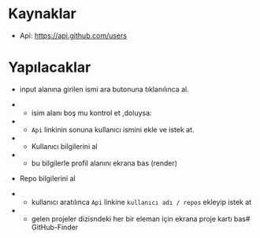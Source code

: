 # Kaynaklar
- Api: https://api.github.com/users


# Yapılacaklar

- input alanına girilen ismi ara butonuna tıklanılınca al.
- - isim alanı boş mu kontrol et ,doluysa:
- - `Api` linkinin sonuna kullanıcı ismini ekle ve istek at.
- - Kullanıcı bilgilerini al
- - bu bilgilerle profil alanını ekrana bas (render)

- Repo bilgilerini al
- - kullanıcı aratılınca `Api` linkine `kullanıcı adı / repos` ekleyip istek at
- - gelen projeler dizisndeki her bir eleman için ekrana proje kartı bas# GitHub-Finder
